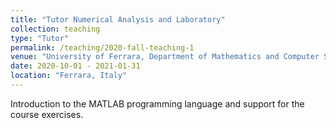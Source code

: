 ```yaml
---
title: "Tutor Numerical Analysis and Laboratory"
collection: teaching
type: "Tutor"
permalink: /teaching/2020-fall-teaching-1
venue: "University of Ferrara, Department of Mathematics and Computer Science"
date: 2020-10-01 - 2021-01-31
location: "Ferrara, Italy"
---
```


Introduction to the MATLAB programming language and support for the course exercises.